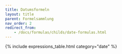 ```yaml
---
title: Datumsformeln
layout: title
parent: Formelsammlung
nav_order: 2
redirect_from:
    - /docs/formulas/childs/date-formulas.html
---
```


{% include expressions_table.html category="date" %}